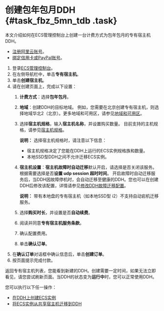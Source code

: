 # 创建包年包月DDH {#task_fbz_5mn_tdb .task}

本文介绍如何在ECS管理控制台上创建一台计费方式为包年包月的专有宿主机DDH。

-   [注册阿里云账号](https://www.alibabacloud.com/help/doc-detail/50482.htm)。
-   [绑定信用卡或PayPal账号](https://www.alibabacloud.com/help/doc-detail/50517.htm)。

1.  登录[ECS管理控制台](https://ecs.console.aliyun.com/#/ddh/region/cn-beijing)。
2.  在左侧导航栏中，单击**专有宿主机**。
3.  单击**创建宿主机**。
4.  请在创建页面上，完成以下设置： 
    1.  **计费方式**：选择**包年包月**。
    2.  **地域**：创建DDH的目标地域。 例如，您需要在北京创建专有宿主机，则选择地域华北2（北京）。更多地域和可用区，请参见[地域和可用区](../../../../intl.zh-CN/通用参考/地域和可用区.md#)。
    3.  选择**宿主机规格**，输入**宿主机名称**，并设置购买数量。 目前支持的主机规格，请参见[宿主机规格](../../../../intl.zh-CN/产品简介/宿主机规格.md#)。

        **说明：** 选择宿主机规格时，请注意以下信息：

        -   宿主机规格决定了您能在DDH上运行的ECS实例规格族和数量。
        -   本地SSD型DDH之间不允许迁移ECS实例。
    4.  **宿主机设置**：**宿主机故障时自动迁移**默认开启，请选择是否关闭该服务。根据需要选择是否**设置 udp session 超时时间**。 开启故障时自动迁移服务后，当DDH因故障停机时，会自动迁移至健康的DDH。您也可以在创建DDH后修改该配置，详情请参见[修改DDH故障迁移配置](../../../../intl.zh-CN/用户指南/修改DDH故障迁移配置.md#)。

        **说明：** 带有本地盘的专有宿主机（如本地SSD型 i2）不支持自动宕机迁移服务。

    5.  选择**购买时长**，并设置是否**自动续费**。
    6.  阅读并同意**专有宿主机服务条款**。
    7.  确认配置费用。
    8.  单击**确认订单**。
5.  在**确认订单**对话框中确认信息后，单击**创建订单**。
6.  按页面提示完成付款。

返回专有宿主机列表，您能看到新建的DDH。创建需要一定时间，如果无法立即看见，请您尝试刷新页面。当DDH的状态变为**运行中**时，您可以正常使用DDH。

您可以执行以下任一操作：

-   [在DDH上创建ECS实例](intl.zh-CN/快速入门/在DDH上创建ECS实例.md#)
-   [将ECS实例从共享宿主机迁移到DDH](../../../../intl.zh-CN/用户指南/将ECS实例从共享宿主机迁移到DDH.md#)

